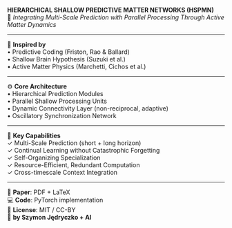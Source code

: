 **HIERARCHICAL SHALLOW PREDICTIVE MATTER NETWORKS (HSPMN)**  
🔬 *Integrating Multi-Scale Prediction with Parallel Processing Through Active Matter Dynamics*

---

🧠 **Inspired by**  
• Predictive Coding (Friston, Rao & Ballard)  
• Shallow Brain Hypothesis (Suzuki et al.)  
• Active Matter Physics (Marchetti, Cichos et al.)

---

⚙️ **Core Architecture**  
• Hierarchical Prediction Modules  
• Parallel Shallow Processing Units  
• Dynamic Connectivity Layer (non-reciprocal, adaptive)  
• Oscillatory Synchronization Network

---

🌟 **Key Capabilities**  
✓ Multi-Scale Prediction (short + long horizon)  
✓ Continual Learning without Catastrophic Forgetting  
✓ Self-Organizing Specialization  
✓ Resource-Efficient, Redundant Computation  
✓ Cross-timescale Context Integration

---

📂 **Paper**: PDF + LaTeX  
💻 **Code**: PyTorch implementation  
📡 **License**: MIT / CC-BY  
📍 **by Szymon Jędryczko + AI**

